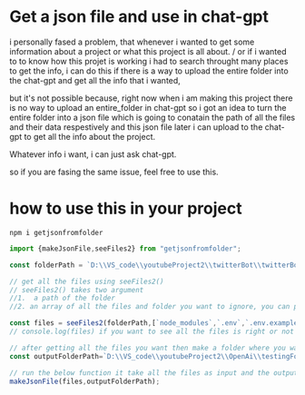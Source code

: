 # Get a json file and use in chat-gpt

i personally fased a problem, that whenever i wanted to get some information about a project or what this project is all about.
/ or if i wanted to to know how this projet is working
i had to search throught many places to get the info,
i can do this if there is a way to upload the entire folder into the chat-gpt and get all the info that i wanted,

but it's not possible because, right now when i am making this project there is no way to upload an entire_folder in chat-gpt
so i got an idea to turn the entire folder into a json file which is going to conatain the path of all the files and their data respestively
and this json file later i can upload to the chat-gpt to get all the info about the project. 

Whatever info i want, i can just ask chat-gpt.

so if you are fasing the same issue, feel free to use this.

# how to use this in your project

```shell
npm i getjsonfromfolder
```

```ts
import {makeJsonFile,seeFiles2} from "getjsonfromfolder";

const folderPath = `D:\\VS_code\\youtubeProject2\\twitterBot\\twitterBot_Backend` //the folder that you want to check

// get all the files using seeFiles2()
// seeFiles2() takes two argument 
//1.  a path of the folder
//2. an array of all the files and folder you want to ignore, you can put here the full path of that files you want to ignore or the name only

const files = seeFiles2(folderPath,[`node_modules`,`.env`,`.env.example`,`.gitignore`,`package-lock.json`,`utils`,`dist`]);
// console.log(files) if you want to see all the files is right or not

// after getting all the files you want then make a folder where you want to store the json file
const outputFolderPath=`D:\\VS_code\\youtubeProject2\\OpenAi\\testingFolder\\outPut`

// run the below function it take all the files as input and the output folder path
makeJsonFile(files,outputFolderPath);
```